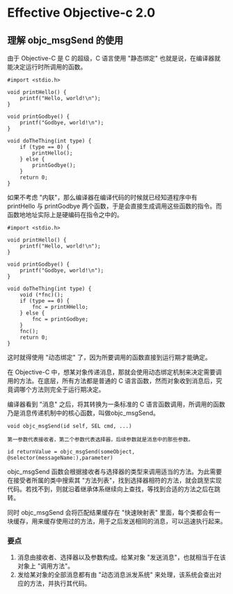 # Effective Objective-c 2.0

## 理解 objc_msgSend 的使用

由于 Objective-C 是 C 的超级，C 语言使用 "静态绑定" 也就是说，在编译器就能决定运行时所调用的函数。

```
#import <stdio.h>

void printHello() {
	printf("Hello, world!\n");
}

void printGodbye() {
	printf("Godbye, world!\n");
}

void doTheThing(int type) {
	if (type == 0) {
		printHello();
	} else {
		printGodbye();
	}
	return 0;
}

```

如果不考虑 "内联"，那么编译器在编译代码的时候就已经知道程序中有 printHello 与 printGodbye 两个函数，于是会直接生成调用这些函数的指令。而函数地地址实际上是硬编码在指令之中的。

```
#import <stdio.h>

void printHello() {
	printf("Hello, world!\n");
}

void printGodbye() {
	printf("Godbye, world!\n");
}

void doTheThing(int type) {
	void (*fnc)();
	if (type == 0) {
		fnc = printHHello;
	} else {
		fnc = printGodbye;
	}
	fnc();
	return 0;
}

```

这时就得使用 "动态绑定" 了，因为所要调用的函数直接到运行期才能确定。

在 Objective-C 中，想某对象传递消息，那就会使用动态绑定机制来决定需要调用的方法。在底层，所有方法都是普通的 C 语言函数，然而对象收到消息后，究竟调哪个方法则完全于运行期决定。

编译器看到 "消息" 之后，将其转换为一条标准的 C 语言函数调用，所调用的函数乃是消息传递机制中的核心函数，叫做objc_msgSend。

```
void objc_msgSend(id self, SEL cmd, ...)

第一参数代表接收者，第二个参数代表选择器，后续参数就是消息中的那些参数。

id returnValue = objc_msgSend(someObject, @selector(messageName:),parameter)
```
objc_msgSend 函数会根据接收者与选择器的类型来调用适当的方法。为此需要在接受者所属的类中搜索其 "方法列表"，找到选择器相符的方法，就会跳至实现代码。若找不到，则就沿着继承体系继续向上查找，等找到合适的方法之后在跳转。

同时 objc_msgSend 会将匹配结果缓存在 "快速映射表" 里面，每个类都会有一块缓存，用来缓存使用过的方法，用于之后发送相同的消息，可以迅速执行起来。


### 要点
1. 消息由接收者、选择器以及参数构成。给某对象 "发送消息"，也就相当于在该对象上 "调用方法"。
2. 发给某对象的全部消息都有由 "动态消息派发系统" 来处理，该系统会查出对应的方法，并执行其代码。








